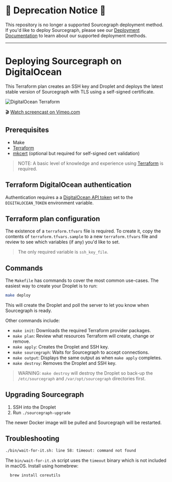 # 🚨 Deprecation Notice 🚨
This repository is no longer a supported Sourcegraph deployment method.
If you'd like to deploy Sourcegraph, please see our [Deployment Documentation](https://sourcegraph.com/docs/admin/deploy) to learn about our supported deployment methods.

---

# Deploying Sourcegraph on DigitalOcean

This Terraform plan creates an SSH key and Droplet and deploys the latest stable version of Sourcegraph with TLS using a self-signed certificate.

![DigitalOcean Terraform](https://user-images.githubusercontent.com/133014/56981924-e79fed00-6b34-11e9-9590-6d297d89bcd2.gif)

🎬 [Watch screencast on Vimeo.com](https://vimeo.com/333392180)

## Prerequisites

- Make
- [Terraform](https://learn.hashicorp.com/terraform/getting-started/install.html)
- [mkcert](https://github.com/FiloSottile/mkcert) (optional but required for self-signed cert validation)

> NOTE: A basic level of knowledge and experience using [Terraform](https://www.terraform.io/intro/index.html) is required.

## Terraform DigitalOcean authentication

Authentication requires a a [DigitalOcean API token](https://www.digitalocean.com/docs/api/create-personal-access-token/) set to the `DIGITALOCEAN_TOKEN` environment variable.

## Terraform plan configuration

The existence of a `terraform.tfvars` file is required. To create it, copy the contents of `terraform.tfvars.sample` to a new `terraform.tfvars` file and review to see which variables (if any) you'd like to set.

> The only required variable is `ssh_key_file`.

## Commands

The `Makefile` has commands to cover the most common use-cases. The easiest way to create your Droplet is to run:

```bash
make deploy
```

This will create the Droplet and poll the server to let you know when Sourcegraph is ready.

Other commands include:

- `make init`: Downloads the required Terraform provider packages.
- `make plan`: Review what resources Terraform will create, change or remove.
- `make apply`: Creates the Droplet and SSH key.
- `make sourcegraph`: Waits for Sourcegraph to accept connections.
- `make output`: Displays the same output as when `make apply` completes.
- `make destroy`: Removes the Droplet and SSH key.

> WARNING: `make destroy` will destroy the Droplet so back-up the `/etc/sourcegraph` and `/var/opt/sourcegraph` directories first.

## Upgrading Sourcegraph

1. SSH into the Droplet
1. Run `./sourcegraph-upgrade`

The newer Docker image will be pulled and Sourcegraph will be restarted.

## Troubleshooting

```bash
./bin/wait-for-it.sh: line 58: timeout: command not found
```

The `bin/wait-for-it.sh` script uses the `timeout` binary which is not included in macOS. Install using homebrew:

```bash
  brew install coreutils
```
